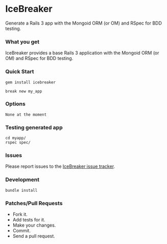 IceBreaker
===========
Generate a Rails 3 app with the Mongoid ORM (or OM) and RSpec for BDD testing.


### What you get

IceBreaker provides a base Rails 3 application with the Mongoid ORM (or OM) and RSpec for BDD testing.

### Quick Start

    gem install icebreaker

    break new my_app


### Options

    None at the moment


### Testing generated app

    cd myapp/
    rspec spec/


### Issues

Please report issues to the [IceBreaker issue tracker](http://github.com/markdillon/icebreaker/issues/).


### Development

    bundle install


### Patches/Pull Requests

* Fork it.
* Add tests for it.
* Make your changes.
* Commit.
* Send a pull request.
